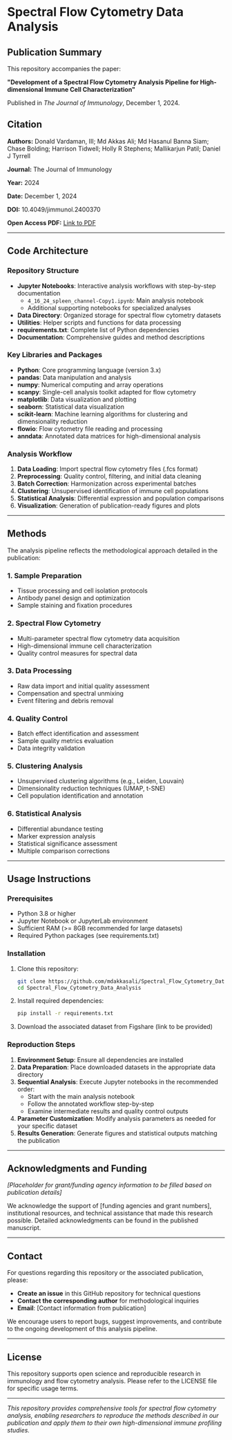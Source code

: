 # Spectral Flow Cytometry Data Analysis

## Publication Summary

This repository accompanies the paper:

**"Development of a Spectral Flow Cytometry Analysis Pipeline for High-dimensional Immune Cell Characterization"**

Published in *The Journal of Immunology*, December 1, 2024.

## Citation

**Authors:** Donald Vardaman, III; Md Akkas Ali; Md Hasanul Banna Siam; Chase Bolding; Harrison Tidwell; Holly R Stephens; Mallikarjun Patil; Daniel J Tyrrell

**Journal:** The Journal of Immunology

**Year:** 2024

**Date:** December 1, 2024

**DOI:** 10.4049/jimmunol.2400370

**Open Access PDF:** [Link to PDF](https://academic.oup.com/jimmunol/article-pdf/213/11/1713/61496676/ji2400370.pdf)

---

## Code Architecture

### Repository Structure

- **Jupyter Notebooks**: Interactive analysis workflows with step-by-step documentation
  - `4_16_24_spleen_channel-Copy1.ipynb`: Main analysis notebook
  - Additional supporting notebooks for specialized analyses
- **Data Directory**: Organized storage for spectral flow cytometry datasets
- **Utilities**: Helper scripts and functions for data processing
- **requirements.txt**: Complete list of Python dependencies
- **Documentation**: Comprehensive guides and method descriptions

### Key Libraries and Packages

- **Python**: Core programming language (version 3.x)
- **pandas**: Data manipulation and analysis
- **numpy**: Numerical computing and array operations
- **scanpy**: Single-cell analysis toolkit adapted for flow cytometry
- **matplotlib**: Data visualization and plotting
- **seaborn**: Statistical data visualization
- **scikit-learn**: Machine learning algorithms for clustering and dimensionality reduction
- **flowio**: Flow cytometry file reading and processing
- **anndata**: Annotated data matrices for high-dimensional analysis

### Analysis Workflow

1. **Data Loading**: Import spectral flow cytometry files (.fcs format)
2. **Preprocessing**: Quality control, filtering, and initial data cleaning
3. **Batch Correction**: Harmonization across experimental batches
4. **Clustering**: Unsupervised identification of immune cell populations
5. **Statistical Analysis**: Differential expression and population comparisons
6. **Visualization**: Generation of publication-ready figures and plots

---

## Methods

The analysis pipeline reflects the methodological approach detailed in the publication:

### 1. Sample Preparation
- Tissue processing and cell isolation protocols
- Antibody panel design and optimization
- Sample staining and fixation procedures

### 2. Spectral Flow Cytometry
- Multi-parameter spectral flow cytometry data acquisition
- High-dimensional immune cell characterization
- Quality control measures for spectral data

### 3. Data Processing
- Raw data import and initial quality assessment
- Compensation and spectral unmixing
- Event filtering and debris removal

### 4. Quality Control
- Batch effect identification and assessment
- Sample quality metrics evaluation
- Data integrity validation

### 5. Clustering Analysis
- Unsupervised clustering algorithms (e.g., Leiden, Louvain)
- Dimensionality reduction techniques (UMAP, t-SNE)
- Cell population identification and annotation

### 6. Statistical Analysis
- Differential abundance testing
- Marker expression analysis
- Statistical significance assessment
- Multiple comparison corrections

---

## Usage Instructions

### Prerequisites

- Python 3.8 or higher
- Jupyter Notebook or JupyterLab environment
- Sufficient RAM (>= 8GB recommended for large datasets)
- Required Python packages (see requirements.txt)

### Installation

1. Clone this repository:
   ```bash
   git clone https://github.com/mdakkasali/Spectral_Flow_Cytometry_Data_Analysis.git
   cd Spectral_Flow_Cytometry_Data_Analysis
   ```

2. Install required dependencies:
   ```bash
   pip install -r requirements.txt
   ```

3. Download the associated dataset from Figshare (link to be provided)

### Reproduction Steps

1. **Environment Setup**: Ensure all dependencies are installed
2. **Data Preparation**: Place downloaded datasets in the appropriate data directory
3. **Sequential Analysis**: Execute Jupyter notebooks in the recommended order:
   - Start with the main analysis notebook
   - Follow the annotated workflow step-by-step
   - Examine intermediate results and quality control outputs
4. **Parameter Customization**: Modify analysis parameters as needed for your specific dataset
5. **Results Generation**: Generate figures and statistical outputs matching the publication

---

## Acknowledgments and Funding

*[Placeholder for grant/funding agency information to be filled based on publication details]*

We acknowledge the support of [funding agencies and grant numbers], institutional resources, and technical assistance that made this research possible. Detailed acknowledgments can be found in the published manuscript.

---

## Contact

For questions regarding this repository or the associated publication, please:

- **Create an issue** in this GitHub repository for technical questions
- **Contact the corresponding author** for methodological inquiries
- **Email**: [Contact information from publication]

We encourage users to report bugs, suggest improvements, and contribute to the ongoing development of this analysis pipeline.

---

## License

This repository supports open science and reproducible research in immunology and flow cytometry analysis. Please refer to the LICENSE file for specific usage terms.

---

*This repository provides comprehensive tools for spectral flow cytometry analysis, enabling researchers to reproduce the methods described in our publication and apply them to their own high-dimensional immune profiling studies.*
